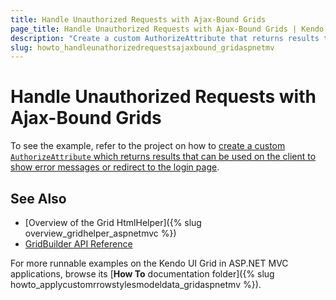 ```yaml
---
title: Handle Unauthorized Requests with Ajax-Bound Grids
page_title: Handle Unauthorized Requests with Ajax-Bound Grids | Kendo UI Grid HtmlHelper
description: "Create a custom AuthorizeAttribute that returns results that can be handled on the client."
slug: howto_handleunathorizedrequestsajaxbound_gridaspnetmv
---
```


# Handle Unauthorized Requests with Ajax-Bound Grids

To see the example, refer to the project on how to [create a custom `AuthorizeAttribute` which returns results that can be used on the client to show error messages or redirect to the login page](https://github.com/telerik/ui-for-aspnet-mvc-examples/tree/master/grid/grid-handling-unauthorized-request).

## See Also

* [Overview of the Grid HtmlHelper]({% slug overview_gridhelper_aspnetmvc %})
* [GridBuilder API Reference](http://docs.telerik.com/aspnet-mvc/api/Kendo.Mvc.UI.Fluent/GridBuilder)

For more runnable examples on the Kendo UI Grid in ASP.NET MVC applications, browse its [**How To** documentation folder]({% slug howto_applycustomrrowstylesmodeldata_gridaspnetmv %}).
